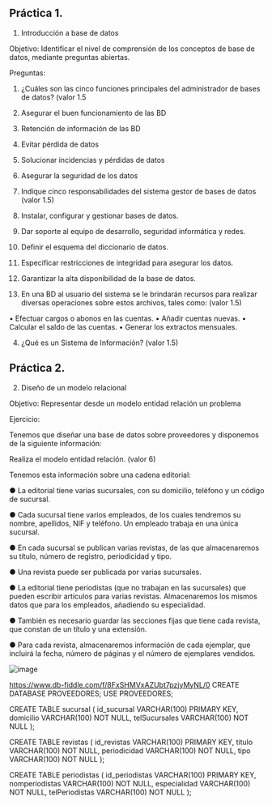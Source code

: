 ## Práctica 1.

1. Introducción a base de datos

Objetivo: Identificar el nivel de comprensión de los conceptos de base de datos,
mediante preguntas abiertas.
 
Preguntas:

1. ¿Cuáles son las cinco funciones principales del administrador de bases de datos?
(valor 1.5

1. Asegurar el buen funcionamiento de las BD
2. Retención de información de las BD
3. Evitar pérdida de datos
4. Solucionar incidencias y pérdidas de datos
5. Asegurar la seguridad de los datos

2. Indíque cinco responsabilidades del sistema gestor de bases de datos (valor 1.5)

1. Instalar, configurar y gestionar bases de datos.
2. Dar soporte al equipo de desarrollo, seguridad informática y redes.
3. Definir el esquema del diccionario de datos.
4. Especificar restricciones de integridad para asegurar los datos.
5. Garantizar la alta disponibilidad de la base de datos.

3. En una BD al usuario del sistema se le brindarán recursos para realizar diversas
operaciones sobre estos archivos, tales como: (valor 1.5)

• Efectuar cargos o abonos en las cuentas.
• Añadir cuentas nuevas.
• Calcular el saldo de las cuentas.
• Generar los extractos mensuales.

4. ¿Qué es un Sistema de Información? (valor 1.5)

## Práctica 2.

2. Diseño de un modelo relacional

Objetivo: Representar desde un modelo entidad relación un problema


Ejercicio:

Tenemos que diseñar una base de datos sobre proveedores y disponemos de la siguiente
información:

Realiza el modelo entidad relación. (valor 6)

Tenemos esta información sobre una cadena editorial:

● La editorial tiene varias sucursales, con su domicilio, teléfono y un código de
sucursal.

● Cada sucursal tiene varios empleados, de los cuales tendremos su nombre,
apellidos, NIF y teléfono. Un empleado trabaja en una única sucursal.

● En cada sucursal se publican varias revistas, de las que almacenaremos su título,
número de registro, periodicidad y tipo.

● Una revista puede ser publicada por varias sucursales.

● La editorial tiene periodistas (que no trabajan en las sucursales) que pueden
escribir artículos para varias revistas. Almacenaremos los mismos datos que para
los empleados, añadiendo su especialidad.

● También es necesario guardar las secciones fijas que tiene cada revista, que
constan de un título y una extensión.

● Para cada revista, almacenaremos información de cada ejemplar, que incluirá la
fecha, número de páginas y el número de ejemplares vendidos.

![image](https://user-images.githubusercontent.com/104279806/170845384-8ae7ed40-1aec-4847-8c82-3cc31b416f14.png)

https://www.db-fiddle.com/f/8FxSHMVxAZUbt7pzjyMyNL/0
CREATE DATABASE PROVEEDORES;
USE PROVEEDORES;

CREATE TABLE sucursal (
  id_sucursal VARCHAR(100) PRIMARY KEY,
  domicilio VARCHAR(100) NOT NULL,
  telSucursales VARCHAR(100) NOT NULL
  );
 
 CREATE TABLE revistas (
   id_revistas VARCHAR(100) PRIMARY KEY,
   titulo VARCHAR(100) NOT NULL,
   periodicidad VARCHAR(100) NOT NULL,
   tipo VARCHAR(100) NOT NULL
   );
 
 CREATE TABLE periodistas (
   id_periodistas VARCHAR(100) PRIMARY KEY,
   nomperiodistas VARCHAR(100) NOT NULL,
   especialidad VARCHAR(100) NOT NULL,
   telPeriodistas VARCHAR(100) NOT NULL
   );
   
